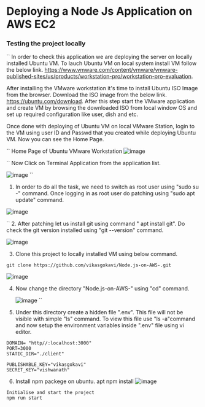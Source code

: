 # Deploying a Node Js Application on AWS EC2

### Testing the project locally

``
In order to check this application we are deploying the server on locally installed Ubuntu VM. To lauch Ubuntu VM on local system install VM follow the below link.
https://www.vmware.com/content/vmware/vmware-published-sites/us/products/workstation-pro/workstation-pro-evaluation.


After installing the VMware workstation it's time to install Ubuntu ISO Image from the browser. Download the ISO image from the below link.
https://ubuntu.com/download. After this step start the VMware application and create VM by browsing the downloaded ISO from local window OS and set up required configuration like user, dish and etc.

Once done with deploying of Ubuntu VM on local VMware Station, login to the VM using user ID and Passwd that you created while deploying Ubuntu VM. Now you can see the Home Page.

``
Home Page of Ubuntu VMware Workstation
![image](https://github.com/vikasgokavi/Node.js-on-AWS-/assets/105034318/2c00af1f-8df8-4118-9898-8976e3535ced)

``
Now Click on Terminal Application from the application list.


![image](https://github.com/vikasgokavi/Node.js-on-AWS-/assets/105034318/5b812166-166e-498c-84ef-16b338c736d3)
``
1. In order to do all the task, we need to switch as root user using "sudo su -"
command. Once logging in as root user do patching using "sudo apt update" command.

![image](https://github.com/vikasgokavi/Node.js-on-AWS-/assets/105034318/8ad63633-a5ec-4101-87a9-c0fe8607c073)

``
2. After patching let us install git using command " apt install git". Do check the git version installed using "git --version" command.

![image](https://github.com/vikasgokavi/Node.js-on-AWS-/assets/105034318/a6f5ca78-aaff-4d0e-a37f-6c7e00777c0e)



3. Clone this project to locally installed VM using below command.
```
git clone https://github.com/vikasgokavi/Node.js-on-AWS-.git
```
![image](https://github.com/vikasgokavi/Node.js-on-AWS-/assets/105034318/b6385a25-f72a-4f5f-a6b1-ab01966d8fdb)


4. Now change the directory "Node.js-on-AWS-" using "cd" command.

   ![image](https://github.com/vikasgokavi/Node.js-on-AWS-/assets/105034318/d9b6aaf1-8b28-4ab5-b610-9c2eeac89eec)
``

5. Under this directory create a hidden file ".env". This file will not be visible with simple "ls" command. To view this file use "ls -a"command and now setup the environment variables inside ".env" file using vi editor.
```
DOMAIN= "http//:localhost:3000"
PORT=3000
STATIC_DIR="./client"

PUBLISHABLE_KEY="vikasgokavi"
SECRET_KEY="vishwanath"
```
6. Install npm packege on ubuntu.
apt npm install
![image](https://github.com/vikasgokavi/Node.js-on-AWS-/assets/105034318/105e0750-c13a-4db4-81ec-1ee370055f5c)

```
Initialise and start the project
npm run start

```






